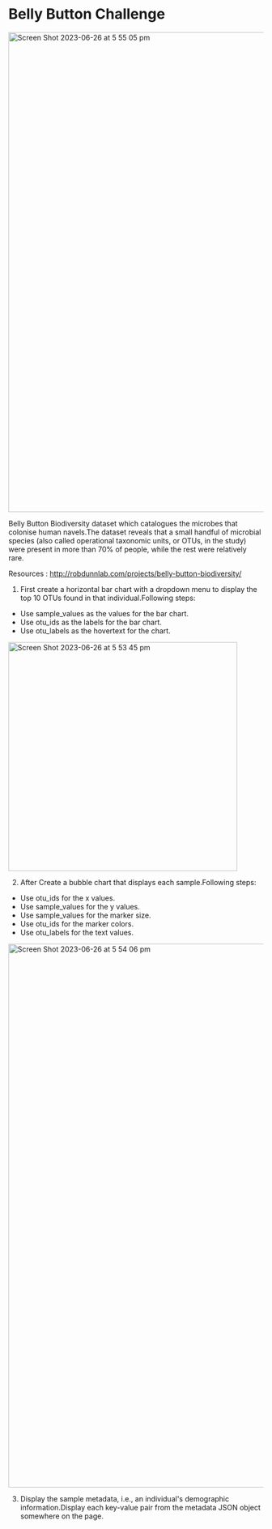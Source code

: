 # Belly Button Challenge

<img width="948" alt="Screen Shot 2023-06-26 at 5 55 05 pm" src="https://github.com/gulcan7414/belly-button-challenge/assets/123443605/636ec20d-ff5a-4a0e-ab0f-c5a144a6dff8">





Belly Button Biodiversity dataset which catalogues the microbes that colonise human navels.The dataset reveals that a small handful of microbial species (also called operational taxonomic units, or OTUs, in the study) were present in more than 70% of people, while the rest were relatively rare.


Resources : http://robdunnlab.com/projects/belly-button-biodiversity/
 
1. First create a horizontal bar chart with a dropdown menu to display the top 10 OTUs found in that individual.Following steps:

* Use sample_values as the values for the bar chart.
* Use otu_ids as the labels for the bar chart.
* Use otu_labels as the hovertext for the chart.

<img width="452" alt="Screen Shot 2023-06-26 at 5 53 45 pm" src="https://github.com/gulcan7414/belly-button-challenge/assets/123443605/d41390db-266c-435a-8f62-4edbacddeee9">


2. After Create a bubble chart that displays each sample.Following steps:

* Use otu_ids for the x values.
* Use sample_values for the y values.
* Use sample_values for the marker size.
* Use otu_ids for the marker colors.
* Use otu_labels for the text values.

  
<img width="1074" alt="Screen Shot 2023-06-26 at 5 54 06 pm" src="https://github.com/gulcan7414/belly-button-challenge/assets/123443605/493ec84f-2fee-41c1-ad59-9a2ed9b4a010">


3. Display the sample metadata, i.e., an individual's demographic information.Display each key-value pair from the metadata JSON object somewhere on the page.



